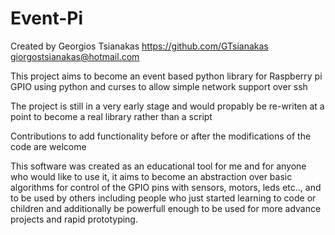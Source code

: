 # Event-Pi
Created by Georgios Tsianakas https://github.com/GTsianakas giorgostsianakas@hotmail.com

This project aims to become an event based python library for Raspberry pi GPIO using python and curses to allow simple network support over ssh

The project is still in a very early stage and would propably be re-writen at a point to become a real library rather than a script

Contributions to add functionality before or after the modifications of the code are welcome

This software was created as an educational tool for me and for anyone who would like to use it, it aims to become an abstraction over basic algorithms for control of the GPIO pins with sensors, motors, leds etc.., and to be used by others including people who just started learning to code or children and additionally be powerfull enough to be used for more advance projects and rapid prototyping.

